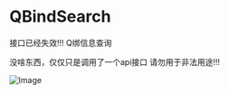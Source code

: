 # QBindSearch

接口已经失效!!!
Q绑信息查询


没啥东西，仅仅只是调用了一个api接口
请勿用于非法用途!!!



![Image](https://z3.ax1x.com/2021/04/30/gAwXxs.png)
